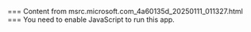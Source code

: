 === Content from msrc.microsoft.com_4a60135d_20250111_011327.html ===
You need to enable JavaScript to run this app.
